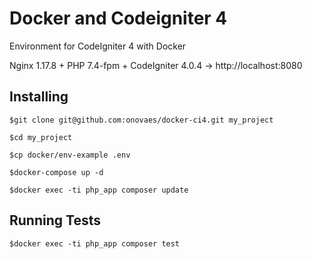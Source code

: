 # Docker and Codeigniter 4

Environment for CodeIgniter 4 with Docker

Nginx 1.17.8 + PHP 7.4-fpm + CodeIgniter 4.0.4 -> http://localhost:8080

## Installing

    $git clone git@github.com:onovaes/docker-ci4.git my_project

    $cd my_project 

    $cp docker/env-example .env

    $docker-compose up -d

    $docker exec -ti php_app composer update


## Running Tests

    $docker exec -ti php_app composer test
